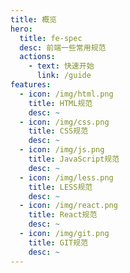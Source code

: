 ```yaml
---
title: 概览
hero:
  title: fe-spec
  desc: 前端一些常用规范
  actions:
    - text: 快速开始
      link: /guide
features:
  - icon: /img/html.png
    title: HTML规范
    desc: ~
  - icon: /img/css.png
    title: CSS规范
    desc: ~
  - icon: /img/js.png
    title: JavaScript规范
    desc: ~
  - icon: /img/less.png
    title: LESS规范
    desc: ~
  - icon: /img/react.png
    title: React规范
    desc: ~
  - icon: /img/git.png
    title: GIT规范
    desc: ~
---
```

